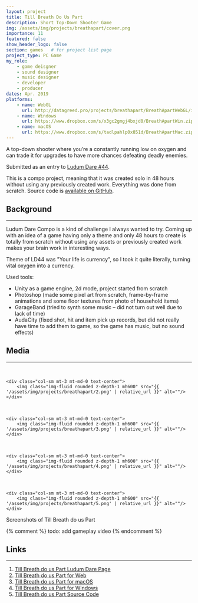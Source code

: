```yaml
---
layout: project
title: Till Breath Do Us Part
description: Short Top-Down Shooter Game
img: /assets/img/projects/breathapart/cover.png
importance: 11
featured: false
show_header_logo: false
section: games   # for project list page
project_type: PC Game
my_role: 
    - game deisgner
    - sound designer
    - music designer
    - developer
    - producer
dates: Apr. 2019
platforms: 
    - name: WebGL
      url: http://datagreed.pro/projects/breathapart/BreathApartWebGL/index.html
    - name: Windows
      url: https://www.dropbox.com/s/x3gc2gmgj4bxjd0/BreathApartWin.zip?dl=1
    - name: macOS
      url: https://www.dropbox.com/s/tadlpahlp0x851d/BreathApartMac.zip?dl=1 
---
```



A top-down shooter where you’re a constantly running low on oxygen and can trade it for upgrades to have more chances 
defeating deadly enemies.

Submitted as an entry to [Ludum Dare #44](https://ldjam.com/events/ludum-dare/44/till-breath-do-us-part).
 
This is a compo project, meaning that it was created solo in 48 hours without using any previously created work.
Everything was done from scratch. Source code is [available on GitHub](https://github.com/DataGreed/LD44).


## Background 
***

Ludum Dare Compo is a kind of challenge I always wanted to try. Coming up with an 
idea of a game having only a theme and only 48 hours to create is totally from scratch without using any
assets or previously created work makes your brain work in interesting ways.

Theme of LD44 was "Your life is currency", so I took it quite literally, turning vital oxygen into a currency. 

Used tools:

- Unity as a game engine, 2d mode, project started from scratch
- Photoshop (made some pixel art from scratch, frame-by-frame animations and some floor textures from 
photo of household items)
- GarageBand (tried to synth some music – did not turn out well due to lack of time)
- AudaCity (fixed shot, hit and item pick up records, but did not really have time to add them to game, so the game 
has music, but no sound effects)



## Media
***
<div class="row">
    <div class="col-sm mt-3 mt-md-0 text-center">
        <img class="img-fluid rounded z-depth-1 mh600" src="{{ '/assets/img/projects/breathapart/1.png' | relative_url }}" alt=""/>
    </div>
    
     
</div>


<div class="caption">
    <br>
</div>

<div class="row">
    
    <div class="col-sm mt-3 mt-md-0 text-center">
        <img class="img-fluid rounded z-depth-1 mh600" src="{{ '/assets/img/projects/breathapart/2.png' | relative_url }}" alt=""/>
    </div> 
    
     
</div>


<div class="caption">
    <br>
</div>

<div class="row">
    
    <div class="col-sm mt-3 mt-md-0 text-center">
        <img class="img-fluid rounded z-depth-1 mh600" src="{{ '/assets/img/projects/breathapart/3.png' | relative_url }}" alt=""/>
    </div>
     
</div>

<div class="caption">
    <br>
</div>

<div class="row">
    
    <div class="col-sm mt-3 mt-md-0 text-center">
        <img class="img-fluid rounded z-depth-1 mh600" src="{{ '/assets/img/projects/breathapart/4.png' | relative_url }}" alt=""/>
    </div>
     
</div>

<div class="caption">
    <br>
</div>

<div class="row">
    
    <div class="col-sm mt-3 mt-md-0 text-center">
        <img class="img-fluid rounded z-depth-1 mh600" src="{{ '/assets/img/projects/breathapart/5.png' | relative_url }}" alt=""/>
    </div>
     
</div>


<div class="caption">
    Screenshots of Till Breath do us Part
</div>

{% comment %}
todo: add gameplay video
{% endcomment %}






## Links
***

1. [Till Breath do us Part Ludum Dare Page](https://ldjam.com/events/ludum-dare/44/till-breath-do-us-part)
2. [Till Breath do us Part for Web](http://datagreed.pro/projects/breathapart/BreathApartWebGL/index.html)
3. [Till Breath do us Part for macOS](https://www.dropbox.com/s/tadlpahlp0x851d/BreathApartMac.zip?dl=1)
4. [Till Breath do us Part for Windows](https://www.dropbox.com/s/x3gc2gmgj4bxjd0/BreathApartWin.zip?dl=1)
5. [Till Breath do us Part Source Code](https://github.com/DataGreed/LD44)

